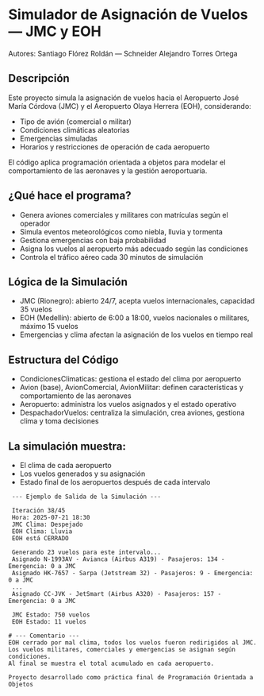 # Simulador de Asignación de Vuelos — JMC y EOH
 Autores: Santiago Flórez Roldán — Schneider Alejandro Torres Ortega

## Descripción
 Este proyecto simula la asignación de vuelos hacia el Aeropuerto José María Córdova (JMC) y el Aeropuerto Olaya Herrera (EOH), considerando:
- Tipo de avión (comercial o militar)
- Condiciones climáticas aleatorias
- Emergencias simuladas
- Horarios y restricciones de operación de cada aeropuerto

El código aplica programación orientada a objetos para modelar el comportamiento de las aeronaves y la gestión aeroportuaria.

## ¿Qué hace el programa?
- Genera aviones comerciales y militares con matrículas según el operador
- Simula eventos meteorológicos como niebla, lluvia y tormenta
- Gestiona emergencias con baja probabilidad
- Asigna los vuelos al aeropuerto más adecuado según las condiciones
- Controla el tráfico aéreo cada 30 minutos de simulación

## Lógica de la Simulación
- JMC (Rionegro): abierto 24/7, acepta vuelos internacionales, capacidad 35 vuelos
- EOH (Medellín): abierto de 6:00 a 18:00, vuelos nacionales o militares, máximo 15 vuelos
- Emergencias y clima afectan la asignación de los vuelos en tiempo real

## Estructura del Código
- CondicionesClimaticas: gestiona el estado del clima por aeropuerto
- Avion (base), AvionComercial, AvionMilitar: definen características y comportamiento de las aeronaves
- Aeropuerto: administra los vuelos asignados y el estado operativo
- DespachadorVuelos: centraliza la simulación, crea aviones, gestiona clima y toma decisiones

## La simulación muestra:
- El clima de cada aeropuerto
- Los vuelos generados y su asignación
- Estado final de los aeropuertos después de cada intervalo
```plaintext
 --- Ejemplo de Salida de la Simulación ---

 Iteración 38/45
 Hora: 2025-07-21 18:30
 JMC Clima: Despejado
 EOH Clima: Lluvia
 EOH está CERRADO

 Generando 23 vuelos para este intervalo...
 Asignado N-1993AV - Avianca (Airbus A319) - Pasajeros: 134 - Emergencia: 0 a JMC
 Asignado HK-7657 - Sarpa (Jetstream 32) - Pasajeros: 9 - Emergencia: 0 a JMC
 ...
 Asignado CC-JVK - JetSmart (Airbus A320) - Pasajeros: 157 - Emergencia: 0 a JMC

 JMC Estado: 750 vuelos
 EOH Estado: 11 vuelos

# --- Comentario ---
EOH cerrado por mal clima, todos los vuelos fueron redirigidos al JMC.
Los vuelos militares, comerciales y emergencias se asignan según condiciones.
Al final se muestra el total acumulado en cada aeropuerto.

Proyecto desarrollado como práctica final de Programación Orientada a Objetos
